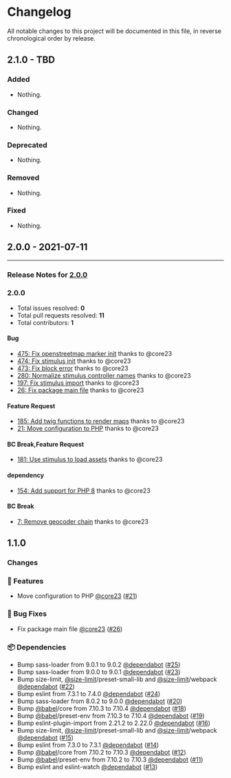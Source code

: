 # Changelog

All notable changes to this project will be documented in this file, in reverse chronological order by release.

## 2.1.0 - TBD

### Added

- Nothing.

### Changed

- Nothing.

### Deprecated

- Nothing.

### Removed

- Nothing.

### Fixed

- Nothing.

## 2.0.0 - 2021-07-11



-----

### Release Notes for [2.0.0](https://github.com/nucleos/NucleosMapsBundle/milestone/1)



### 2.0.0

- Total issues resolved: **0**
- Total pull requests resolved: **11**
- Total contributors: **1**

#### Bug

 - [475: Fix openstreetmap marker init](https://github.com/nucleos/NucleosMapsBundle/pull/475) thanks to @core23
 - [474: Fix stimulus init](https://github.com/nucleos/NucleosMapsBundle/pull/474) thanks to @core23
 - [473: Fix block error](https://github.com/nucleos/NucleosMapsBundle/pull/473) thanks to @core23
 - [280: Normalize stimulus controller names](https://github.com/nucleos/NucleosMapsBundle/pull/280) thanks to @core23
 - [197: Fix stimulus import](https://github.com/nucleos/NucleosMapsBundle/pull/197) thanks to @core23
 - [26: Fix package main file](https://github.com/nucleos/NucleosMapsBundle/pull/26) thanks to @core23

#### Feature Request

 - [185: Add twig functions to render maps](https://github.com/nucleos/NucleosMapsBundle/pull/185) thanks to @core23
 - [21: Move configuration to PHP](https://github.com/nucleos/NucleosMapsBundle/pull/21) thanks to @core23

#### BC Break,Feature Request

 - [181: Use stimulus to load assets](https://github.com/nucleos/NucleosMapsBundle/pull/181) thanks to @core23

#### dependency

 - [154: Add support for PHP 8](https://github.com/nucleos/NucleosMapsBundle/pull/154) thanks to @core23

#### BC Break

 - [7: Remove geocoder chain](https://github.com/nucleos/NucleosMapsBundle/pull/7) thanks to @core23

## 1.1.0

### Changes

### 🚀 Features

- Move configuration to PHP [@core23] ([#21])

### 🐛 Bug Fixes

- Fix package main file [@core23] ([#26])

### 📦 Dependencies

- Bump sass-loader from 9.0.1 to 9.0.2 [@dependabot] ([#25])
- Bump sass-loader from 9.0.0 to 9.0.1 [@dependabot] ([#23])
- Bump size-limit, [@size-limit]/preset-small-lib and [@size-limit]/webpack [@dependabot] ([#22])
- Bump eslint from 7.3.1 to 7.4.0 [@dependabot] ([#24])
- Bump sass-loader from 8.0.2 to 9.0.0 [@dependabot] ([#20])
- Bump [@babel]/core from 7.10.3 to 7.10.4 [@dependabot] ([#18])
- Bump [@babel]/preset-env from 7.10.3 to 7.10.4 [@dependabot] ([#19])
- Bump eslint-plugin-import from 2.21.2 to 2.22.0 [@dependabot] ([#16])
- Bump size-limit, [@size-limit]/preset-small-lib and [@size-limit]/webpack [@dependabot] ([#15])
- Bump eslint from 7.3.0 to 7.3.1 [@dependabot] ([#14])
- Bump [@babel]/core from 7.10.2 to 7.10.3 [@dependabot] ([#12])
- Bump [@babel]/preset-env from 7.10.2 to 7.10.3 [@dependabot] ([#11])
- Bump eslint and eslint-watch [@dependabot] ([#13])

[#26]: https://github.com/nucleos/NucleosMapsBundle/pull/26
[#25]: https://github.com/nucleos/NucleosMapsBundle/pull/25
[#24]: https://github.com/nucleos/NucleosMapsBundle/pull/24
[#23]: https://github.com/nucleos/NucleosMapsBundle/pull/23
[#22]: https://github.com/nucleos/NucleosMapsBundle/pull/22
[#21]: https://github.com/nucleos/NucleosMapsBundle/pull/21
[#20]: https://github.com/nucleos/NucleosMapsBundle/pull/20
[#19]: https://github.com/nucleos/NucleosMapsBundle/pull/19
[#18]: https://github.com/nucleos/NucleosMapsBundle/pull/18
[#16]: https://github.com/nucleos/NucleosMapsBundle/pull/16
[#15]: https://github.com/nucleos/NucleosMapsBundle/pull/15
[#14]: https://github.com/nucleos/NucleosMapsBundle/pull/14
[#13]: https://github.com/nucleos/NucleosMapsBundle/pull/13
[#12]: https://github.com/nucleos/NucleosMapsBundle/pull/12
[#11]: https://github.com/nucleos/NucleosMapsBundle/pull/11
[@size-limit]: https://github.com/size-limit
[@dependabot]: https://github.com/dependabot
[@core23]: https://github.com/core23
[@babel]: https://github.com/babel
